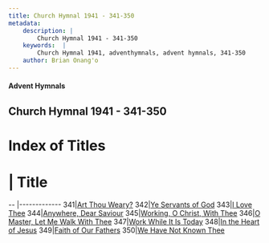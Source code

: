 ```yaml
---
title: Church Hymnal 1941 - 341-350
metadata:
    description: |
        Church Hymnal 1941 - 341-350
    keywords:  |
        Church Hymnal 1941, adventhymnals, advent hymnals, 341-350
    author: Brian Onang'o
---
```


#### Advent Hymnals
## Church Hymnal 1941 - 341-350

# Index of Titles
# | Title                        
-- |-------------
341|[Art Thou Weary?](/church-hymnal/301-400/341-350/Art-Thou-Weary)
342|[Ye Servants of God](/church-hymnal/301-400/341-350/Ye-Servants-of-God)
343|[I Love Thee](/church-hymnal/301-400/341-350/I-Love-Thee)
344|[Anywhere, Dear Saviour](/church-hymnal/301-400/341-350/Anywhere,-Dear-Saviour)
345|[Working, O Christ, With Thee](/church-hymnal/301-400/341-350/Working,-O-Christ,-With-Thee)
346|[O Master, Let Me Walk With Thee](/church-hymnal/301-400/341-350/O-Master,-Let-Me-Walk-With-Thee)
347|[Work While It Is Today](/church-hymnal/301-400/341-350/Work-While-It-Is-Today)
348|[In the Heart of Jesus](/church-hymnal/301-400/341-350/In-the-Heart-of-Jesus)
349|[Faith of Our Fathers](/church-hymnal/301-400/341-350/Faith-of-Our-Fathers)
350|[We Have Not Known Thee](/church-hymnal/301-400/341-350/We-Have-Not-Known-Thee)